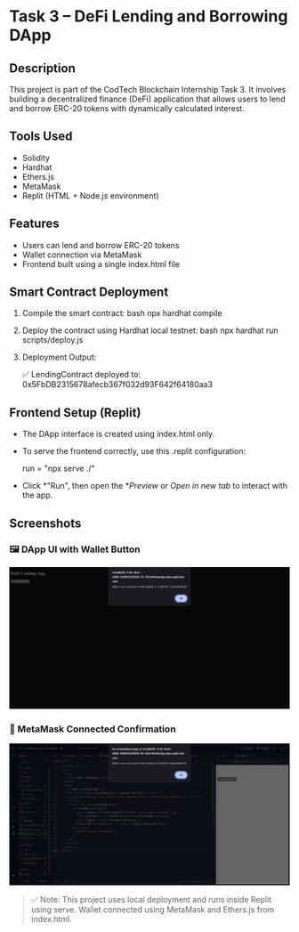 # Task 3 – DeFi Lending and Borrowing DApp

## Description
This project is part of the CodTech Blockchain Internship Task 3. It involves building a decentralized finance (DeFi) application that allows users to lend and borrow ERC-20 tokens with dynamically calculated interest.

## Tools Used
- Solidity
- Hardhat
- Ethers.js
- MetaMask
- Replit (HTML + Node.js environment)

## Features
- Users can lend and borrow ERC-20 tokens
- Wallet connection via MetaMask
- Frontend built using a single index.html file

## Smart Contract Deployment

1. Compile the smart contract:
   bash
   npx hardhat compile


2. Deploy the contract using Hardhat local testnet:
   bash
   npx hardhat run scripts/deploy.js


3. Deployment Output:

   ✅ LendingContract deployed to:
   0x5FbDB2315678afecb367f032d93F642f64180aa3


## Frontend Setup (Replit)

- The DApp interface is created using index.html only.
- To serve the frontend correctly, use this .replit configuration:

   run = "npx serve ./"


- Click *"Run", then open the **Preview* or *Open in new tab* to interact with the app.

## Screenshots

### 🖼 DApp UI with Wallet Button
![Frontend Screenshot](screenshot-frontend.png)

### 🦊 MetaMask Connected Confirmation
![MetaMask Connected](screenshot-connected.png)

> ✅ Note: This project uses local deployment and runs inside Replit using serve. Wallet connected using MetaMask and Ethers.js from index.html.
